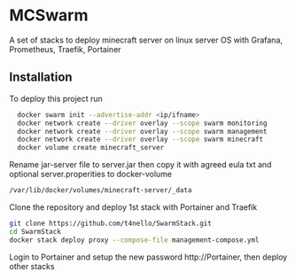 
# MCSwarm

A set of stacks to deploy minecraft server on linux server OS with Grafana, Prometheus, Traefik, Portainer

## Installation

To deploy this project run

```bash
  docker swarm init --advertise-addr <ip/ifname>
  docker network create --driver overlay --scope swarm monitoring
  docker network create --driver overlay --scope swarm management
  docker network create --driver overlay --scope swarm minecraft
  docker volume create minecraft_server
```
Rename jar-server file to server.jar then copy it with agreed eula txt and optional server.properities to docker-volume

```bash
/var/lib/docker/volumes/minecraft-server/_data
```

Clone the repository and deploy 1st stack with Portainer and Traefik


```bash
git clone https://github.com/t4nello/SwarmStack.git
cd SwarmStack
docker stack deploy proxy --compose-file management-compose.yml  
```

Login to Portainer and setup the new password http:/<ip/>/Portainer, then deploy other stacks
